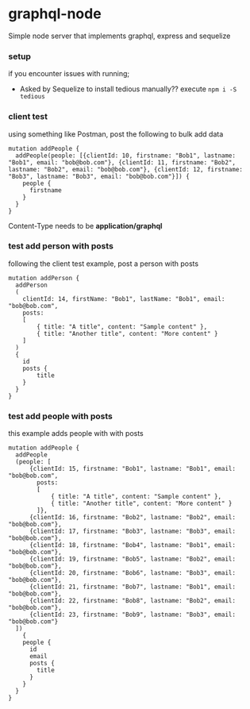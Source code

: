 # graphql-node
Simple node server that implements graphql, express and sequelize

### setup
if you encounter issues with running;
- Asked by Sequelize to install tedious manually??
  execute ```npm i -S tedious```

### client test
using something like Postman, post the following to bulk add data
```
mutation addPeople {
  addPeople(people: [{clientId: 10, firstname: "Bob1", lastname: "Bob1", email: "bob@bob.com"}, {clientId: 11, firstname: "Bob2", lastname: "Bob2", email: "bob@bob.com"}, {clientId: 12, firstname: "Bob3", lastname: "Bob3", email: "bob@bob.com"}]) {
    people {
      firstname
    }
  }
}
```
Content-Type needs to be **application/graphql**

### test add person with posts
following the client test example, post a person with posts
```
mutation addPerson {
  addPerson
  (
    clientId: 14, firstName: "Bob1", lastName: "Bob1", email: "bob@bob.com", 
    posts: 
    [
        { title: "A title", content: "Sample content" },
        { title: "Another title", content: "More content" }
    ]
  )
  {
    id  
    posts {
        title
    }
  }
}
```

### test add people with posts
this example adds people with with posts
```
mutation addPeople {
  addPeople
  (people: [
      {clientId: 15, firstname: "Bob1", lastname: "Bob1", email: "bob@bob.com", 
        posts: 
        [
            { title: "A title", content: "Sample content" },
            { title: "Another title", content: "More content" }
        ]}, 
      {clientId: 16, firstname: "Bob2", lastname: "Bob2", email: "bob@bob.com"}, 
      {clientId: 17, firstname: "Bob3", lastname: "Bob3", email: "bob@bob.com"},
      {clientId: 18, firstname: "Bob4", lastname: "Bob1", email: "bob@bob.com"}, 
      {clientId: 19, firstname: "Bob5", lastname: "Bob2", email: "bob@bob.com"}, 
      {clientId: 20, firstname: "Bob6", lastname: "Bob3", email: "bob@bob.com"},
      {clientId: 21, firstname: "Bob7", lastname: "Bob1", email: "bob@bob.com"}, 
      {clientId: 22, firstname: "Bob8", lastname: "Bob2", email: "bob@bob.com"}, 
      {clientId: 23, firstname: "Bob9", lastname: "Bob3", email: "bob@bob.com"}
  ]) 
    {
    people {
      id
      email
      posts {
        title
      }
    }
  }
}
```
